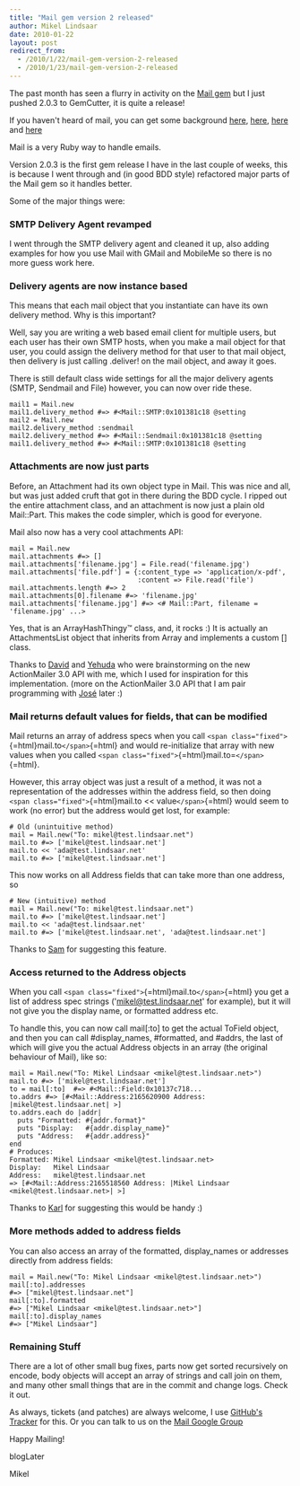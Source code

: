 ```yaml
---
title: "Mail gem version 2 released"
author: Mikel Lindsaar
date: 2010-01-22
layout: post
redirect_from:
  - /2010/1/22/mail-gem-version-2-released
  - /2010/1/23/mail-gem-version-2-released
---
```

The past month has seen a flurry in activity on the [Mail
gem](http://github.com/mikel/mail) but I just pushed 2.0.3 to GemCutter,
it is quite a release!

If you haven't heard of mail, you can get some background
[here](https://lindsaar.net/2009/9/17/mail-tmail-the-future-of-ruby-email-handling),
[here](https://lindsaar.net/2009/9/18/mail-and-bounced-emails),
[here](https://lindsaar.net/2009/10/28/new-mail-gem-released) and
[here](https://lindsaar.net/2009/11/1/mail-gets-some-compliments)

Mail is a very Ruby way to handle emails.

Version 2.0.3 is the first gem release I have in the last couple of
weeks, this is because I went through and (in good BDD style) refactored
major parts of the Mail gem so it handles better.

Some of the major things were:

### SMTP Delivery Agent revamped

I went through the SMTP delivery agent and cleaned it up, also adding
examples for how you use Mail with GMail and MobileMe so there is no
more guess work here.

### Delivery agents are now instance based

This means that each mail object that you instantiate can have its own
delivery method. Why is this important?

Well, say you are writing a web based email client for multiple users,
but each user has their own SMTP hosts, when you make a mail object for
that user, you could assign the delivery method for that user to that
mail object, then delivery is just calling .deliver! on the mail object,
and away it goes.

There is still default class wide settings for all the major delivery
agents (SMTP, Sendmail and File) however, you can now over ride these.

``` fixed
mail1 = Mail.new
mail1.delivery_method #=> #<Mail::SMTP:0x101381c18 @setting
mail2 = Mail.new
mail2.delivery_method :sendmail
mail2.delivery_method #=> #<Mail::Sendmail:0x101381c18 @setting
mail1.delivery_method #=> #<Mail::SMTP:0x101381c18 @setting
```

### Attachments are now just parts

Before, an Attachment had its own object type in Mail. This was nice and
all, but was just added cruft that got in there during the BDD cycle. I
ripped out the entire attachment class, and an attachment is now just a
plain old Mail::Part. This makes the code simpler, which is good for
everyone.

Mail also now has a very cool attachments API:

``` fixed
mail = Mail.new
mail.attachments #=> []
mail.attachments['filename.jpg'] = File.read('filename.jpg')
mail.attachments['file.pdf'] = {:content_type => 'application/x-pdf',
                                :content => File.read('file')
mail.attachments.length #=> 2
mail.attachments[0].filename #=> 'filename.jpg'
mail.attachments['filename.jpg'] #=> <# Mail::Part, filename = 'filename.jpg' ...>
```

Yes, that is an ArrayHashThingy™ class, and, it rocks :) It is actually
an AttachmentsList object that inherits from Array and implements a
custom \[\] class.

Thanks to [David](http://www.loudthinking.com/) and
[Yehuda](http://yehudakatz.com/) who were brainstorming on the new
ActionMailer 3.0 API with me, which I used for inspiration for this
implementation. (more on the ActionMailer 3.0 API that I am pair
programming with [José](http://blog.plataformatec.com.br/) later :)

### Mail returns default values for fields, that can be modified

Mail returns an array of address specs when you call
`<span class="fixed">`{=html}mail.to`</span>`{=html} and would
re-initialize that array with new values when you called
`<span class="fixed">`{=html}mail.to=`</span>`{=html}.

However, this array object was just a result of a method, it was not a
representation of the addresses within the address field, so then doing
`<span class="fixed">`{=html}mail.to \<\< value`</span>`{=html} would
seem to work (no error) but the address would get lost, for example:

``` fixed
# Old (unintuitive method)
mail = Mail.new("To: mikel@test.lindsaar.net")
mail.to #=> ['mikel@test.lindsaar.net']
mail.to << 'ada@test.lindsaar.net'
mail.to #=> ['mikel@test.lindsaar.net']
```

This now works on all Address fields that can take more than one
address, so

``` fixed
# New (intuitive) method
mail = Mail.new("To: mikel@test.lindsaar.net")
mail.to #=> ['mikel@test.lindsaar.net']
mail.to << 'ada@test.lindsaar.net'
mail.to #=> ['mikel@test.lindsaar.net', 'ada@test.lindsaar.net']
```

Thanks to [Sam](http://intertwingly.net/blog/) for suggesting this
feature.

### Access returned to the Address objects

When you call `<span class="fixed">`{=html}mail.to`</span>`{=html} you
get a list of address spec strings ('mikel@test.lindsaar.net' for
example), but it will not give you the display name, or formatted
address etc.

To handle this, you can now call mail\[:to\] to get the actual ToField
object, and then you can call #display_names, #formatted, and #addrs,
the last of which will give you the actual Address objects in an array
(the original behaviour of Mail), like so:

``` fixed
mail = Mail.new("To: Mikel Lindsaar <mikel@test.lindsaar.net>")
mail.to #=> ['mikel@test.lindsaar.net']
to = mail[:to]  #=> #<Mail::Field:0x10137c718...
to.addrs #=> [#<Mail::Address:2165620900 Address: |mikel@test.lindsaar.net| >]
to.addrs.each do |addr|
  puts "Formatted: #{addr.format}"
  puts "Display:   #{addr.display_name}"
  puts "Address:   #{addr.address}"
end
# Produces:
Formatted: Mikel Lindsaar <mikel@test.lindsaar.net>
Display:   Mikel Lindsaar
Address:   mikel@test.lindsaar.net
=> [#<Mail::Address:2165518560 Address: |Mikel Lindsaar <mikel@test.lindsaar.net>| >]
```

Thanks to [Karl](http://github.com/kbaum) for suggesting this would be
handy :)

### More methods added to address fields

You can also access an array of the formatted, display_names or
addresses directly from address fields:

``` fixed
mail = Mail.new("To: Mikel Lindsaar <mikel@test.lindsaar.net>")
mail[:to].addresses   
#=> ["mikel@test.lindsaar.net"]
mail[:to].formatted
#=> ["Mikel Lindsaar <mikel@test.lindsaar.net>"]
mail[:to].display_names
#=> ["Mikel Lindsaar"]
```

### Remaining Stuff

There are a lot of other small bug fixes, parts now get sorted
recursively on encode, body objects will accept an array of strings and
call join on them, and many other small things that are in the commit
and change logs. Check it out.

As always, tickets (and patches) are always welcome, I use [GitHub's
Tracker](http://github.com/mikel/mail/issues) for this. Or you can talk
to us on the [Mail Google
Group](http://groups.google.com/group/mail-ruby)

Happy Mailing!

blogLater

Mikel

